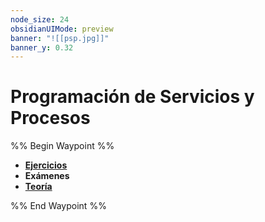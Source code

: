 ```yaml
---
node_size: 24
obsidianUIMode: preview
banner: "![[psp.jpg]]"
banner_y: 0.32
---
```

# Programación de Servicios y Procesos
%% Begin Waypoint %%
- **[Ejercicios](./Ejercicios/Ejercicios.md)**
- **Exámenes**
- **[Teoría](./Teor%C3%ADa/Teor%C3%ADa.md)**

%% End Waypoint %%
